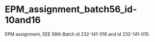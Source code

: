# EPM_assignment_batch56_id-10and16
EPM assignment, EEE 56th Batch id 232-141-016 and id 232-141-010.
